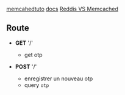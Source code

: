 [memcahedtuto](https://www.tutorialspoint.com/memcached/memcached_set_data.htm)
[docs](https://docs.memcached.org/protocols/basic/)
[Reddis VS Memcached](https://www.youtube.com/watch?v=Gyy1SiE8avE)


## Route

- **GET** '/'
    - get otp
  
- **POST** '/'
    - enregistrer un nouveau otp
    - query `otp`
